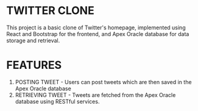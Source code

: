 # TWITTER CLONE
This project is a basic clone of Twitter's homepage, implemented using React and Bootstrap for the frontend, and Apex Oracle database for data storage and retrieval.
# FEATURES
1. POSTING TWEET - Users can post tweets which are then saved in the Apex Oracle database
2. RETRIEVING TWEET - Tweets are fetched from the Apex Oracle database using RESTful services.



